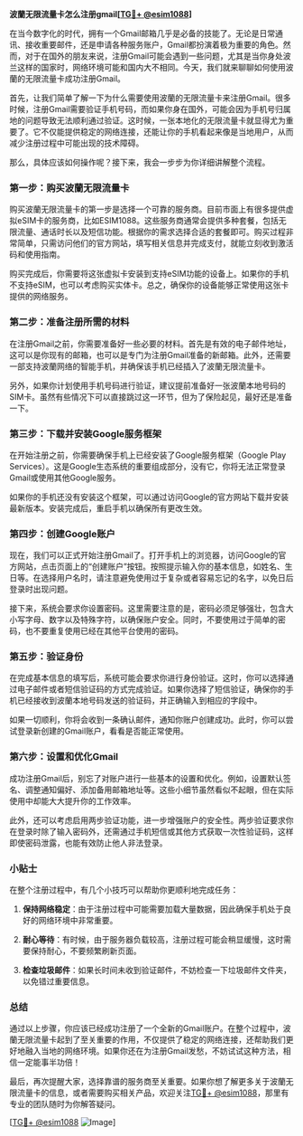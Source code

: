 **波蘭无限流量卡怎么注册gmail[[TG💪+ @esim1088](https://t.me/s/esim1088)]**

在当今数字化的时代，拥有一个Gmail邮箱几乎是必备的技能了。无论是日常通讯、接收重要邮件，还是申请各种服务账户，Gmail都扮演着极为重要的角色。然而，对于在国外的朋友来说，注册Gmail可能会遇到一些问题，尤其是当你身处波兰这样的国家时，网络环境可能和国内大不相同。今天，我们就来聊聊如何使用波蘭的无限流量卡成功注册Gmail。

首先，让我们简单了解一下为什么需要使用波蘭的无限流量卡来注册Gmail。很多时候，注册Gmail需要验证手机号码，而如果你身在国外，可能会因为手机号归属地的问题导致无法顺利通过验证。这时候，一张本地化的无限流量卡就显得尤为重要了。它不仅能提供稳定的网络连接，还能让你的手机看起来像是当地用户，从而减少注册过程中可能出现的技术障碍。

那么，具体应该如何操作呢？接下来，我会一步步为你详细讲解整个流程。

### 第一步：购买波蘭无限流量卡

购买波蘭无限流量卡的第一步是选择一个可靠的服务商。目前市面上有很多提供虚拟eSIM卡的服务商，比如ESIM1088。这些服务商通常会提供多种套餐，包括无限流量、通话时长以及短信功能。根据你的需求选择合适的套餐即可。购买过程非常简单，只需访问他们的官方网站，填写相关信息并完成支付，就能立刻收到激活码和使用指南。

购买完成后，你需要将这张虚拟卡安装到支持eSIM功能的设备上。如果你的手机不支持eSIM，也可以考虑购买实体卡。总之，确保你的设备能够正常使用这张卡提供的网络服务。

### 第二步：准备注册所需的材料

在注册Gmail之前，你需要准备好一些必要的材料。首先是有效的电子邮件地址，这可以是你现有的邮箱，也可以是专门为注册Gmail准备的新邮箱。此外，还需要一部支持波蘭网络的智能手机，并确保该手机已经插入了波蘭无限流量卡。

另外，如果你计划使用手机号码进行验证，建议提前准备好一张波蘭本地号码的SIM卡。虽然有些情况下可以直接跳过这一环节，但为了保险起见，最好还是准备一下。

### 第三步：下载并安装Google服务框架

在开始注册之前，你需要确保手机上已经安装了Google服务框架（Google Play Services）。这是Google生态系统的重要组成部分，没有它，你将无法正常登录Gmail或使用其他Google服务。

如果你的手机还没有安装这个框架，可以通过访问Google的官方网站下载并安装最新版本。安装完成后，重启手机以确保所有更改生效。

### 第四步：创建Google账户

现在，我们可以正式开始注册Gmail了。打开手机上的浏览器，访问Google的官方网站，点击页面上的“创建账户”按钮。按照提示输入你的基本信息，如姓名、生日等。在选择用户名时，请注意避免使用过于复杂或者容易忘记的名字，以免日后登录时出现问题。

接下来，系统会要求你设置密码。这里需要注意的是，密码必须足够强壮，包含大小写字母、数字以及特殊字符，以确保账户安全。同时，不要使用过于简单的密码，也不要重复使用已经在其他平台使用的密码。

### 第五步：验证身份

在完成基本信息的填写后，系统可能会要求你进行身份验证。这时，你可以选择通过电子邮件或者短信验证码的方式完成验证。如果你选择了短信验证，确保你的手机已经接收到波蘭本地号码发送的验证码，并正确输入到相应的字段中。

如果一切顺利，你将会收到一条确认邮件，通知你账户创建成功。此时，你可以尝试登录新创建的Gmail账户，看看是否能正常使用。

### 第六步：设置和优化Gmail

成功注册Gmail后，别忘了对账户进行一些基本的设置和优化。例如，设置默认签名、调整通知偏好、添加备用邮箱地址等。这些小细节虽然看似不起眼，但在实际使用中却能大大提升你的工作效率。

此外，还可以考虑启用两步验证功能，进一步增强账户的安全性。两步验证要求你在登录时除了输入密码外，还需通过手机短信或其他方式获取一次性验证码，这样即使密码泄露，也能有效防止他人非法登录。

### 小贴士

在整个注册过程中，有几个小技巧可以帮助你更顺利地完成任务：

1. **保持网络稳定**：由于注册过程中可能需要加载大量数据，因此确保手机处于良好的网络环境中非常重要。
   
2. **耐心等待**：有时候，由于服务器负载较高，注册过程可能会稍显缓慢，这时需要保持耐心，不要频繁刷新页面。

3. **检查垃圾邮件**：如果长时间未收到验证邮件，不妨检查一下垃圾邮件文件夹，以免错过重要信息。

### 总结

通过以上步骤，你应该已经成功注册了一个全新的Gmail账户。在整个过程中，波蘭无限流量卡起到了至关重要的作用，不仅提供了稳定的网络连接，还帮助我们更好地融入当地的网络环境。如果你还在为注册Gmail发愁，不妨试试这种方法，相信一定能事半功倍！

最后，再次提醒大家，选择靠谱的服务商至关重要。如果你想了解更多关于波蘭无限流量卡的信息，或者需要购买相关产品，欢迎关注[TG💪+ @esim1088](https://t.me/s/esim1088)，那里有专业的团队随时为你解答疑问。

[[TG💪+ @esim1088](https://t.me/s/esim1088) ![Image](https://i.postimg.cc/4NQfJmqS/Snipaste-2025-05-13-00-14-12.png)]